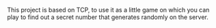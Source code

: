 This project is based on TCP, to use it as a little game on which you can play to find out a secret number that generates randomly on the server.
